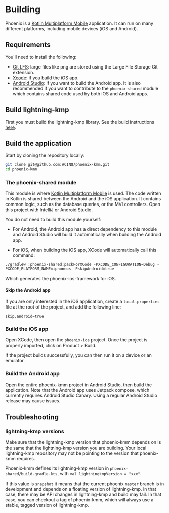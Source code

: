 # Building

Phoenix is a [Kotlin Multiplatform Mobile](https://kotlinlang.org/docs/mobile/home.html) application.
It can run on many different platforms, including mobile devices (iOS and Android).

## Requirements

You'll need to install the following:
- [Git LFS](https://git-lfs.github.com/): large files like png are stored using the Large File Storage Git extension.
- [Xcode](https://developer.apple.com/xcode/): if you build the iOS app.
- [Android Studio](https://developer.android.com/studio): if you want to build the Android app. It is also recommended if you want to contribute to the `phoenix-shared` module which contains shared code used by both iOS and Android apps.

## Build lightning-kmp

First you must build the lightning-kmp library. See the build instructions [here](https://github.com/ACINQ/lightning-kmp/blob/master/BUILD.md).

## Build the application

Start by cloning the repository locally:

```sh
git clone git@github.com:ACINQ/phoenix-kmm.git
cd phoenix-kmm
```

### The phoenix-shared module

This module is where [Kotlin Multiplatform Mobile](https://kotlinlang.org/docs/mobile/home.html) is used. The code written in Kotlin is shared between the Android and the iOS application. It contains common logic, such as the database queries, or the MVI controllers. Open this project with IntelliJ or Android Studio.

You do not need to build this module yourself:

- For Android, the Android app has a direct dependency to this module and Android Studio will build it automatically when building the Android app. 

- For iOS, when building the iOS app, XCode will automatically call this command:

```
./gradlew :phoenix-shared:packForXCode -PXCODE_CONFIGURATION=Debug -PXCODE_PLATFORM_NAME=iphoneos -PskipAndroid=true
```

Which generates the phoenix-ios-framework for iOS.

#### Skip the Android app

If you are only interested in the iOS application, create a `local.properties` file at the root of the project, and add the following line:

```
skip.android=true
```

### Build the iOS app

Open XCode, then open the `phoenix-ios` project. Once the project is properly imported, click on Product > Build.

If the project builds successfully, you can then run it on a device or an emulator.

### Build the Android app

Open the entire phoenix-kmm project in Android Studio, then build the application. Note that the Android app uses Jetpack compose, which currently requires Android Studio Canary. Using a regular Android Studio release may cause issues.

## Troubleshooting

### lightning-kmp versions

Make sure that the lightning-kmp version that phoenix-kmm depends on is the same that the lightning-kmp version you are building. Your local lightning-kmp repository may not be pointing to the version that phoenix-kmm requires.

Phoenix-kmm defines its lightning-kmp version in `phoenix-shared/build.gradle.kts`, with `val lightningkmpVersion = "xxx"`.

If this value is `snapshot` it means that the current phoenix `master` branch is in development and depends on a floating version of lightning-kmp. In that case, there may be API changes in lightning-kmp and build may fail. In that case, you can checkout a tag of phoenix-kmm, which will always use a stable, tagged version of lightning-kmp.
